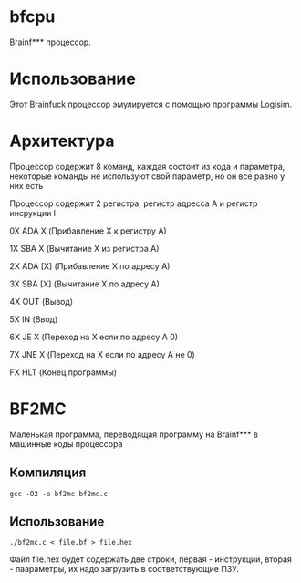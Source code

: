 # bfcpu
Brainf*** процессор.
# Использование
Этот Brainfuck процессор эмулируется с помощью программы Logisim.
# Архитектура 
Процессор содержит 8 команд, каждая состоит из кода и параметра, некоторые команды не используют свой параметр, но он все равно у них есть

Процессор содержит 2 регистра, регистр адресса A и регистр инсрукции I

0X      ADA X     (Прибавление X к регистру A)

1X      SBA X     (Вычитание X из регистра A)

2X      ADA [X]   (Прибавление X по адресу A)

3X      SBA [X]   (Вычитание X по адресу A)

4X      OUT       (Вывод)

5X      IN        (Ввод)

6X      JE X      (Переход на X если по адресу A 0)

7X      JNE X     (Переход на X если по адресу A не 0)

FX      HLT       (Конец программы)
# BF2MC
Маленькая программа, переводящая программу на Brainf*** в машинные коды процессора
## Компиляция
`gcc -O2 -o bf2mc bf2mc.c`
## Использование
`./bf2mc.c < file.bf > file.hex`

Файл file.hex будет содержать две строки, первая - инструкции, вторая - паараметры, их надо загрузить в соответствующие ПЗУ.
